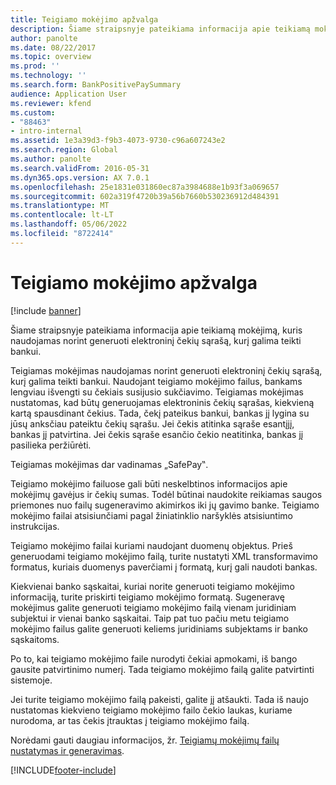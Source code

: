 ```yaml
---
title: Teigiamo mokėjimo apžvalga
description: Šiame straipsnyje pateikiama informacija apie teikiamą mokėjimą, kuris naudojamas norint generuoti elektroninį čekių sąrašą, kurį galima teikti bankui.
author: panolte
ms.date: 08/22/2017
ms.topic: overview
ms.prod: ''
ms.technology: ''
ms.search.form: BankPositivePaySummary
audience: Application User
ms.reviewer: kfend
ms.custom:
- "88463"
- intro-internal
ms.assetid: 1e3a39d3-f9b3-4073-9730-c96a607243e2
ms.search.region: Global
ms.author: panolte
ms.search.validFrom: 2016-05-31
ms.dyn365.ops.version: AX 7.0.1
ms.openlocfilehash: 25e1831e031860ec87a3984688e1b93f3a069657
ms.sourcegitcommit: 602a319f4720b39a56b7660b530236912d484391
ms.translationtype: MT
ms.contentlocale: lt-LT
ms.lasthandoff: 05/06/2022
ms.locfileid: "8722414"
---
```

# <a name="positive-pay-overview"></a>Teigiamo mokėjimo apžvalga

[!include [banner](../includes/banner.md)]

Šiame straipsnyje pateikiama informacija apie teikiamą mokėjimą, kuris naudojamas norint generuoti elektroninį čekių sąrašą, kurį galima teikti bankui. 

Teigiamas mokėjimas naudojamas norint generuoti elektroninį čekių sąrašą, kurį galima teikti bankui. Naudojant teigiamo mokėjimo failus, bankams lengviau išvengti su čekiais susijusio sukčiavimo. Teigiamas mokėjimas nustatomas, kad būtų generuojamas elektroninis čekių sąrašas, kiekvieną kartą spausdinant čekius. Tada, čekį pateikus bankui, bankas jį lygina su jūsų anksčiau pateiktu čekių sąrašu. Jei čekis atitinka sąraše esantįjį, bankas jį patvirtina. Jei čekis sąraše esančio čekio neatitinka, bankas jį pasilieka peržiūrėti.

Teigiamas mokėjimas dar vadinamas „SafePay‟. 

Teigiamo mokėjimo failuose gali būti neskelbtinos informacijos apie mokėjimų gavėjus ir čekių sumas. Todėl būtinai naudokite reikiamas saugos priemones nuo failų sugeneravimo akimirkos iki jų gavimo banke. Teigiamo mokėjimo failai atsisiunčiami pagal žiniatinklio naršyklės atsisiuntimo instrukcijas. 

Teigiamo mokėjimo failai kuriami naudojant duomenų objektus. Prieš generuodami teigiamo mokėjimo failą, turite nustatyti XML transformavimo formatus, kuriais duomenys paverčiami į formatą, kurį gali naudoti bankas. 

Kiekvienai banko sąskaitai, kuriai norite generuoti teigiamo mokėjimo informaciją, turite priskirti teigiamo mokėjimo formatą. Sugeneravę mokėjimus galite generuoti teigiamo mokėjimo failą vienam juridiniam subjektui ir vienai banko sąskaitai. Taip pat tuo pačiu metu teigiamo mokėjimo failus galite generuoti keliems juridiniams subjektams ir banko sąskaitoms. 

Po to, kai teigiamo mokėjimo faile nurodyti čekiai apmokami, iš bango gausite patvirtinimo numerį. Tada teigiamo mokėjimo failą galite patvirtinti sistemoje. 

Jei turite teigiamo mokėjimo failą pakeisti, galite jį atšaukti. Tada iš naujo nustatomas kiekvieno teigiamo mokėjimo failo čekio laukas, kuriame nurodoma, ar tas čekis įtrauktas į teigiamo mokėjimo failą.

Norėdami gauti daugiau informacijos, žr. [Teigiamų mokėjimų failų nustatymas ir generavimas](set-up-generate-positive-pay-files.md).





[!INCLUDE[footer-include](../../includes/footer-banner.md)]
